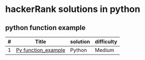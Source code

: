 # hackerRank solutions in python

## python function example

|#|Title|solution|difficulty|
|--|----|--------|----------|
|1|[Py function_example](https://www.hackerrank.com/challenges/write-a-function/problem?isFullScreen=true)|Python|Medium|
